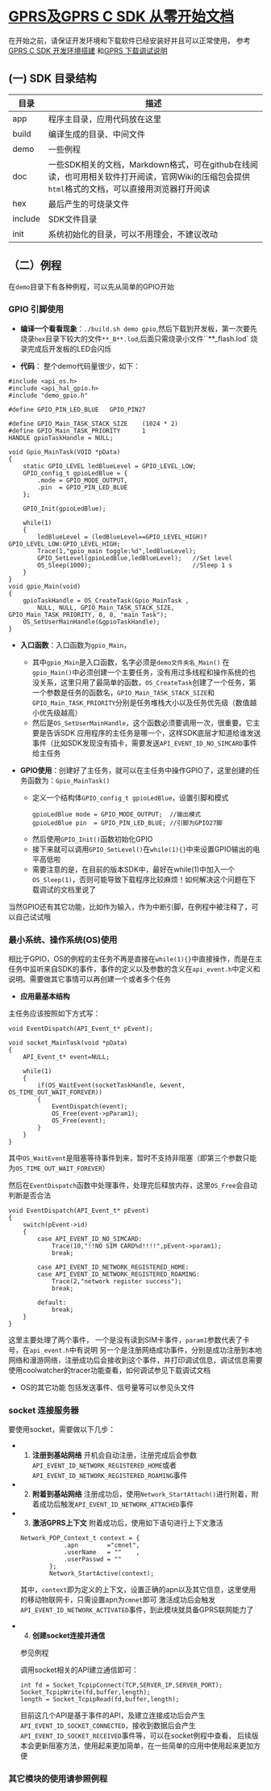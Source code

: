 [GPRS及GPRS C SDK 从零开始文档](https://github.com/Ai-Thinker-Open/GPRS-C-SDK/blob/master/doc/gprs_start_from_scratch_zh-cn.md)
===========


在开始之前，请保证开发环境和下载软件已经安装好并且可以正常使用，
参考[GPRS C SDK 开发环境搭建](./compile_environment_zh-cn.md)
和[GPRS 下载调试说明](./download_debug_tool_zh-cn.md)

## (一) SDK 目录结构

|  目录  |  描述  |
|  ---   |  ---  |
|app     |  程序主目录，应用代码放在这里|
|build   |  编译生成的目录、中间文件    |
|demo    |  一些例程                   |
|doc     | 一些SDK相关的文档，Markdown格式，可在github在线阅读，也可用相关软件打开阅读，官网Wiki的压缩包会提供`html`格式的文档，可以直接用浏览器打开阅读
|hex     |  最后产生的可烧录文件        |
|include |  SDK文件目录                |
|init    |  系统初始化的目录，可以不用理会，不建议改动 |

## （二）例程

在`demo`目录下有各种例程，可以先从简单的GPIO开始

### GPIO 引脚使用

* **编译一个看看现象**：`./build.sh demo gpio`,然后下载到开发板，第一次要先烧录`hex`目录下较大的文件`**_B**.lod`,后面只需烧录小文件``**_flash.lod`
烧录完成后开发板的LED会闪烁

* **代码**： 整个demo代码量很少，如下：
```
#include <api_os.h>
#include <api_hal_gpio.h>
#include "demo_gpio.h"

#define GPIO_PIN_LED_BLUE   GPIO_PIN27

#define GPIO_Main_TASK_STACK_SIZE    (1024 * 2)
#define GPIO_Main_TASK_PRIORITY      1 
HANDLE gpioTaskHandle = NULL;

void Gpio_MainTask(VOID *pData)
{
    static GPIO_LEVEL ledBlueLevel = GPIO_LEVEL_LOW;
    GPIO_config_t gpioLedBlue = {
        .mode = GPIO_MODE_OUTPUT,
        .pin  = GPIO_PIN_LED_BLUE
    };

    GPIO_Init(gpioLedBlue);

    while(1)
    {
        ledBlueLevel = (ledBlueLevel==GPIO_LEVEL_HIGH)?GPIO_LEVEL_LOW:GPIO_LEVEL_HIGH;
        Trace(1,"gpio_main toggle:%d",ledBlueLevel);
        GPIO_SetLevel(gpioLedBlue,ledBlueLevel);   //Set level
        OS_Sleep(1000);                            //Sleep 1 s
    }
}
void gpio_Main(void)
{
    gpioTaskHandle = OS_CreateTask(Gpio_MainTask ,
        NULL, NULL, GPIO_Main_TASK_STACK_SIZE, GPIO_Main_TASK_PRIORITY, 0, 0, "main Task");
    OS_SetUserMainHandle(&gpioTaskHandle);
}
```

* **入口函数**：入口函数为`gpio_Main`，
  * 其中`gpio_Main`是入口函数，名字必须是`demo文件夹名_Main()`
  在`gpio_Main()`中必须创建一个主要任务，没有用过多线程和操作系统的也没关系，这里只用了最简单的函数，`OS_CreateTask`创建了一个任务，第一个参数是任务的函数名，`GPIO_Main_TASK_STACK_SIZE`和`GPIO_Main_TASK_PRIORITY`分别是任务堆栈大小以及任务优先级（数值越小优先级越高）
  * 然后是`OS_SetUserMainHandle`，这个函数必须要调用一次，很重要。它主要是告诉SDK 应用程序的主任务是哪一个，这样SDK底层才知道给谁发送事件（比如SDK发现没有插卡，需要发送`API_EVENT_ID_NO_SIMCARD`事件给主任务

* **GPIO使用**：创建好了主任务，就可以在主任务中操作GPIO了，这里创建的任务函数为：`Gpio_MainTask()`
  * 定义一个结构体`GPIO_config_t gpioLedBlue`，设置引脚和模式 
    ```
    gpioLedBlue mode = GPIO_MODE_OUTPUT;  //输出模式
    gpioLedBlue pin  = GPIO_PIN_LED_BLUE; //引脚为GPIO27脚
    ```
  * 然后使用`GPIO_Init()`函数初始化GPIO
  * 接下来就可以调用`GPIO_SetLevel()`在`while(1){}`中来设置GPIO输出的电平高低啦
  * 需要注意的是，在目前的版本SDK中，最好在while(1)中加入一个`OS_Sleep(1)`，否则可能导致下载程序比较麻烦！如何解决这个问题在下载调试的文档里说了

当然GPIO还有其它功能，比如作为输入，作为中断引脚，在例程中被注释了，可以自己试试哦



### 最小系统、操作系统(OS)使用

相比于GPIO，OS的例程的主任务不再是直接在`while(1){}`中直接操作，而是在主任务中监听来自SDK的事件，事件的定义以及参数的含义在`api_event.h`中定义和说明。需要做其它事情可以再创建一个或者多个任务

* **应用最基本结构**

主任务应该按照如下方式写：
```
void EventDispatch(API_Event_t* pEvent);

void socket_MainTask(void *pData)
{
    API_Event_t* event=NULL;

    while(1)
    {
        if(OS_WaitEvent(socketTaskHandle, &event, OS_TIME_OUT_WAIT_FOREVER))
        {
            EventDispatch(event);
            OS_Free(event->pParam1);
            OS_Free(event);
        }
    }
}
```
其中`OS_WaitEvent`是阻塞等待事件到来，暂时不支持非阻塞（即第三个参数只能为`OS_TIME_OUT_WAIT_FOREVER`）

然后在`EventDispatch`函数中处理事件，处理完后释放内存，这里`OS_Free`会自动判断是否合法

```
void EventDispatch(API_Event_t* pEvent)
{
    switch(pEvent->id)
    {
        case API_EVENT_ID_NO_SIMCARD:
            Trace(10,"!!NO SIM CARD%d!!!!",pEvent->param1);
            break;

        case API_EVENT_ID_NETWORK_REGISTERED_HOME:
        case API_EVENT_ID_NETWORK_REGISTERED_ROAMING:
            Trace(2,"network register success");
            break;
            
        default:
            break;
    }
}
```

这里主要处理了两个事件，
一个是没有读到SIM卡事件，`param1`参数代表了卡号，在`api_event.h`中有说明
另一个是注册网络成功事件，分别是成功注册到本地网络和漫游网络，注册成功后会接收到这个事件，并打印调试信息，调试信息需要使用coolwatcher的tracer功能查看，如何调试参见下载调试文档

* OS的其它功能
包括发送事件、信号量等可以参见头文件


### socket 连接服务器

要使用socket，需要做以下几步：

* 1. **注册到基站网络**
    开机会自动注册，注册完成后会参数`API_EVENT_ID_NETWORK_REGISTERED_HOME`或者`API_EVENT_ID_NETWORK_REGISTERED_ROAMING`事件

* 2. **附着到基站网络**
    注册成功后，使用`Network_StartAttach()`进行附着，附着成功后触发`API_EVENT_ID_NETWORK_ATTACHED`事件

* 3. **激活GPRS上下文**
    附着成功后，使用如下语句进行上下文激活
    ```
    Network_PDP_Context_t context = {
                .apn        ="cmnet",
                .userName   = ""    ,
                .userPasswd = ""
            };
            Network_StartActive(context);
    ```
    其中，`context`即为定义的上下文，设置正确的apn以及其它信息，这里使用的移动物联网卡，只需设置apn为`cmnet`即可
    激活成功后会触发`API_EVENT_ID_NETWORK_ACTIVATED`事件，到此模块就具备GPRS联网能力了

* 4. **创建socket连接并通信**

    参见例程

    调用socket相关的API建立通信即可：
    ```
    int fd = Socket_TcpipConnect(TCP,SERVER_IP,SERVER_PORT);
    Socket_TcpipWrite(fd,buffer,length);
    length = Socket_TcpipRead(fd,buffer,length);
    ```
    目前这几个API是基于事件的API，及建立连接成功后会产生`API_EVENT_ID_SOCKET_CONNECTED`，接收到数据后会产生`API_EVENT_ID_SOCKET_RECEIVED`事件等，可以在socket例程中查看，
    后续版本会更新阻塞方法，使用起来更加简单，在一些简单的应用中使用起来更加方便

### 其它模块的使用请参照例程
